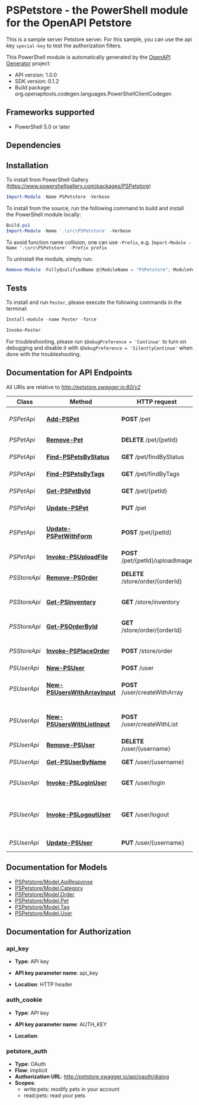 # PSPetstore - the PowerShell module for the OpenAPI Petstore

This is a sample server Petstore server. For this sample, you can use the api key `special-key` to test the authorization filters.

This PowerShell module is automatically generated by the [OpenAPI Generator](https://openapi-generator.tech) project:

- API version: 1.0.0
- SDK version: 0.1.2
- Build package: org.openapitools.codegen.languages.PowerShellClientCodegen

<a name="frameworks-supported"></a>
## Frameworks supported
- PowerShell 5.0 or later

<a name="dependencies"></a>
## Dependencies

<a name="installation"></a>
## Installation

To install from PowerShell Gallery (https://www.powershellgallery.com/packages/PSPetstore)
```powershell
Import-Module -Name PSPetstore -Verbose
```

To install from the source, run the following command to build and install the PowerShell module locally:
```powershell
Build.ps1
Import-Module -Name '.\src\PSPetstore' -Verbose
```

To avoid function name collision, one can use `-Prefix`, e.g. `Import-Module -Name '.\src\PSPetstore' -Prefix prefix`

To uninstall the module, simply run:
```powershell
Remove-Module -FullyQualifiedName @{ModuleName = "PSPetstore"; ModuleVersion = "0.1.2"}
```

<a name="tests"></a>
## Tests

To install and run `Pester`, please execute the following commands in the terminal:

```powershell
Install-module -name Pester -force

Invoke-Pester
```

For troubleshooting, please run `$DebugPreference = 'Continue'` to turn on debugging and disable it with `$DebugPreference = 'SilentlyContinue'` when done with the troubleshooting.

## Documentation for API Endpoints

All URIs are relative to *http://petstore.swagger.io:80/v2*

Class | Method | HTTP request | Description
------------ | ------------- | ------------- | -------------
*PSPetApi* | [**Add-PSPet**](docs/PSPetApi.md#Add-PSPet) | **POST** /pet | Add a new pet to the store
*PSPetApi* | [**Remove-Pet**](docs/PSPetApi.md#remove-pet) | **DELETE** /pet/{petId} | Deletes a pet
*PSPetApi* | [**Find-PSPetsByStatus**](docs/PSPetApi.md#Find-PSPetsByStatus) | **GET** /pet/findByStatus | Finds Pets by status
*PSPetApi* | [**Find-PSPetsByTags**](docs/PSPetApi.md#Find-PSPetsByTags) | **GET** /pet/findByTags | Finds Pets by tags
*PSPetApi* | [**Get-PSPetById**](docs/PSPetApi.md#Get-PSPetById) | **GET** /pet/{petId} | Find pet by ID
*PSPetApi* | [**Update-PSPet**](docs/PSPetApi.md#Update-PSPet) | **PUT** /pet | Update an existing pet
*PSPetApi* | [**Update-PSPetWithForm**](docs/PSPetApi.md#Update-PSPetWithForm) | **POST** /pet/{petId} | Updates a pet in the store with form data
*PSPetApi* | [**Invoke-PSUploadFile**](docs/PSPetApi.md#Invoke-PSUploadFile) | **POST** /pet/{petId}/uploadImage | uploads an image
*PSStoreApi* | [**Remove-PSOrder**](docs/PSStoreApi.md#Remove-PSOrder) | **DELETE** /store/order/{orderId} | Delete purchase order by ID
*PSStoreApi* | [**Get-PSInventory**](docs/PSStoreApi.md#Get-PSInventory) | **GET** /store/inventory | Returns pet inventories by status
*PSStoreApi* | [**Get-PSOrderById**](docs/PSStoreApi.md#Get-PSOrderById) | **GET** /store/order/{orderId} | Find purchase order by ID
*PSStoreApi* | [**Invoke-PSPlaceOrder**](docs/PSStoreApi.md#Invoke-PSPlaceOrder) | **POST** /store/order | Place an order for a pet
*PSUserApi* | [**New-PSUser**](docs/PSUserApi.md#New-PSUser) | **POST** /user | Create user
*PSUserApi* | [**New-PSUsersWithArrayInput**](docs/PSUserApi.md#New-PSUsersWithArrayInput) | **POST** /user/createWithArray | Creates list of users with given input array
*PSUserApi* | [**New-PSUsersWithListInput**](docs/PSUserApi.md#New-PSUsersWithListInput) | **POST** /user/createWithList | Creates list of users with given input array
*PSUserApi* | [**Remove-PSUser**](docs/PSUserApi.md#Remove-PSUser) | **DELETE** /user/{username} | Delete user
*PSUserApi* | [**Get-PSUserByName**](docs/PSUserApi.md#Get-PSUserByName) | **GET** /user/{username} | Get user by user name
*PSUserApi* | [**Invoke-PSLoginUser**](docs/PSUserApi.md#Invoke-PSLoginUser) | **GET** /user/login | Logs user into the system
*PSUserApi* | [**Invoke-PSLogoutUser**](docs/PSUserApi.md#Invoke-PSLogoutUser) | **GET** /user/logout | Logs out current logged in user session
*PSUserApi* | [**Update-PSUser**](docs/PSUserApi.md#Update-PSUser) | **PUT** /user/{username} | Updated user


## Documentation for Models

 - [PSPetstore/Model.ApiResponse](docs/ApiResponse.md)
 - [PSPetstore/Model.Category](docs/Category.md)
 - [PSPetstore/Model.Order](docs/Order.md)
 - [PSPetstore/Model.Pet](docs/Pet.md)
 - [PSPetstore/Model.Tag](docs/Tag.md)
 - [PSPetstore/Model.User](docs/User.md)


## Documentation for Authorization


### api_key

- **Type**: API key

- **API key parameter name**: api_key
- **Location**: HTTP header


### auth_cookie

- **Type**: API key

- **API key parameter name**: AUTH_KEY
- **Location**: 


### petstore_auth


- **Type**: OAuth
- **Flow**: implicit
- **Authorization URL**: http://petstore.swagger.io/api/oauth/dialog
- **Scopes**: 
  - write:pets: modify pets in your account
  - read:pets: read your pets

